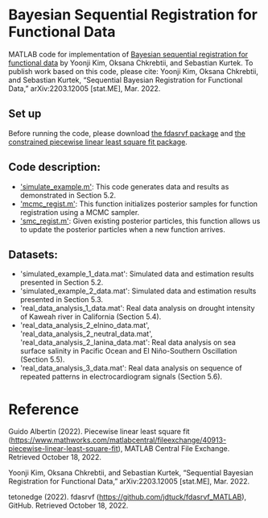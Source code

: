 # Bayesian Sequential Registration for Functional Data
MATLAB code for implementation of [Bayesian sequential registration for functional data](https://arxiv.org/abs/2203.12005) by Yoonji Kim, Oksana Chkrebtii, and Sebastian Kurtek. To publish work based on this code, please cite: Yoonji Kim, Oksana Chkrebtii, and Sebastian Kurtek, “Sequential Bayesian Registration for Functional Data,” arXiv:2203.12005 [stat.ME], Mar. 2022.

## Set up
Before running the code, please download [the fdasrvf package](https://github.com/jdtuck/fdasrvf_MATLAB) and [the constrained piecewise linear least square fit package](https://www.mathworks.com/matlabcentral/fileexchange/40913-piecewise-linear-least-square-fit).

## Code description:

- ['simulate_example.m'](simulate_example.m): This code generates data and results as demonstrated in Section 5.2.
- ['mcmc_regist.m'](mcmc_regist.m): This function initializes posterior samples for function registration using a MCMC sampler.
- ['smc_regist.m'](smc_regist.m): Given existing posterior particles, this function allows us to update the posterior particles when a new function arrives.

## Datasets:

- 'simulated_example_1_data.mat': Simulated data and estimation results presented in Section 5.2.
- 'simulated_example_2_data.mat': Simulated data and estimation results presented in Section 5.3.
- 'real_data_analysis_1_data.mat': Real data analysis on drought intensity of Kaweah river in California (Section 5.4).
- 'real_data_analysis_2_elnino_data.mat', 'real_data_analysis_2_neutral_data.mat', 'real_data_analysis_2_lanina_data.mat': Real data analysis on sea surface salinity in Pacific Ocean and El Niño-Southern Oscillation (Section 5.5).
- 'real_data_analysis_3_data.mat': Real data analysis on sequence of repeated patterns in electrocardiogram signals (Section 5.6).

# Reference

Guido Albertin (2022). Piecewise linear least square fit (https://www.mathworks.com/matlabcentral/fileexchange/40913-piecewise-linear-least-square-fit), MATLAB Central File Exchange. Retrieved October 18, 2022.

Yoonji Kim, Oksana Chkrebtii, and Sebastian Kurtek, “Sequential Bayesian Registration for Functional Data,” arXiv:2203.12005 [stat.ME], Mar. 2022.

tetonedge (2022). fdasrvf (https://github.com/jdtuck/fdasrvf_MATLAB), GitHub. Retrieved October 18, 2022.

